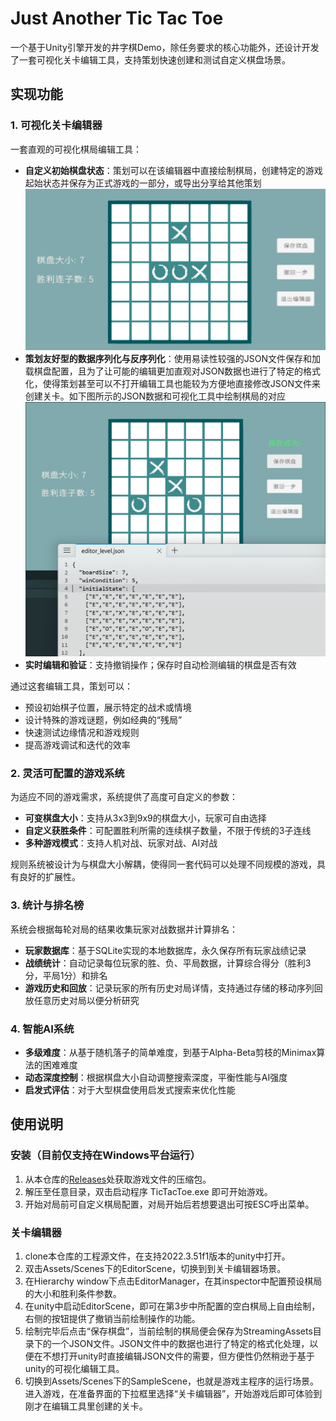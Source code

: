 # Just Another Tic Tac Toe

一个基于Unity引擎开发的井字棋Demo，除任务要求的核心功能外，还设计开发了一套可视化关卡编辑工具，支持策划快速创建和测试自定义棋盘场景。

## 实现功能

### 1. 可视化关卡编辑器

一套直观的可视化棋局编辑工具：

- **自定义初始棋盘状态**：策划可以在该编辑器中直接绘制棋局，创建特定的游戏起始状态并保存为正式游戏的一部分，或导出分享给其他策划
![JSON](images/editor.png)
- **策划友好型的数据序列化与反序列化**：使用易读性较强的JSON文件保存和加载棋盘配置，且为了让可能的编辑更加直观对JSON数据也进行了特定的格式化，使得策划甚至可以不打开编辑工具也能较为方便地直接修改JSON文件来创建关卡。如下图所示的JSON数据和可视化工具中绘制棋局的对应
![JSON](images/json.png)
- **实时编辑和验证**：支持撤销操作；保存时自动检测编辑的棋盘是否有效

通过这套编辑工具，策划可以：
- 预设初始棋子位置，展示特定的战术或情境
- 设计特殊的游戏谜题，例如经典的“残局”
- 快速测试边缘情况和游戏规则
- 提高游戏调试和迭代的效率

### 2. 灵活可配置的游戏系统

为适应不同的游戏需求，系统提供了高度可自定义的参数：

- **可变棋盘大小**：支持从3x3到9x9的棋盘大小，玩家可自由选择
- **自定义获胜条件**：可配置胜利所需的连续棋子数量，不限于传统的3子连线
- **多种游戏模式**：支持人机对战、玩家对战、AI对战

规则系统被设计为与棋盘大小解耦，使得同一套代码可以处理不同规模的游戏，具有良好的扩展性。

### 3. 统计与排名榜

系统会根据每轮对局的结果收集玩家对战数据并计算排名：

- **玩家数据库**：基于SQLite实现的本地数据库，永久保存所有玩家战绩记录
- **战绩统计**：自动记录每位玩家的胜、负、平局数据，计算综合得分（胜利3分，平局1分）和排名
- **游戏历史和回放**：记录玩家的所有历史对局详情，支持通过存储的移动序列回放任意历史对局以便分析研究

### 4. 智能AI系统

- **多级难度**：从基于随机落子的简单难度，到基于Alpha-Beta剪枝的Minimax算法的困难难度
- **动态深度控制**：根据棋盘大小自动调整搜索深度，平衡性能与AI强度
- **启发式评估**：对于大型棋盘使用启发式搜索来优化性能

## 使用说明

### 安装（目前仅支持在Windows平台运行）
1. 从本仓库的[Releases](https://github.com/fmwizard/KRTD/releases/download/Demo/KRTD.zip)处获取游戏文件的压缩包。
2. 解压至任意目录，双击启动程序 TicTacToe.exe 即可开始游戏。
3. 开始对局前可自定义棋局配置，对局开始后若想要退出可按ESC呼出菜单。

### 关卡编辑器
1. clone本仓库的工程源文件，在支持2022.3.51f1版本的unity中打开。
2. 双击Assets/Scenes下的EditorScene，切换到到关卡编辑器场景。
3. 在Hierarchy window下点击EditorManager，在其inspector中配置预设棋局的大小和胜利条件参数。
4. 在unity中启动EditorScene，即可在第3步中所配置的空白棋局上自由绘制，右侧的按钮提供了撤销当前绘制操作的功能。
5. 绘制完毕后点击“保存棋盘”，当前绘制的棋局便会保存为StreamingAssets目录下的一个JSON文件。JSON文件中的数据也进行了特定的格式化处理，以便在不想打开unity时直接编辑JSON文件的需要，但方便性仍然稍逊于基于unity的可视化编辑工具。
6. 切换到Assets/Scenes下的SampleScene，也就是游戏主程序的运行场景。进入游戏，在准备界面的下拉框里选择“关卡编辑器”，开始游戏后即可体验到刚才在编辑工具里创建的关卡。